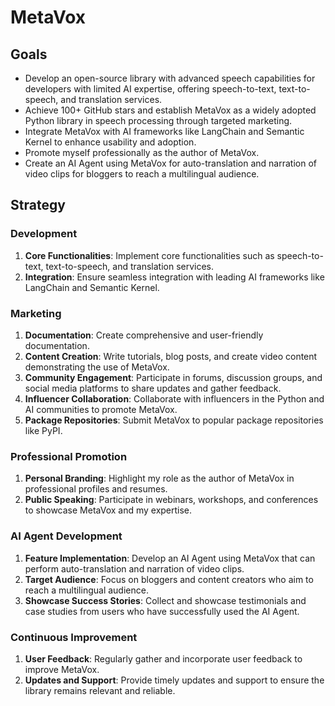 # MetaVox 

## Goals
- Develop an open-source library with advanced speech capabilities for developers with limited AI expertise, offering speech-to-text, text-to-speech, and translation services.
- Achieve 100+ GitHub stars and establish MetaVox as a widely adopted Python library in speech processing through targeted marketing.
- Integrate MetaVox with AI frameworks like LangChain and Semantic Kernel to enhance usability and adoption.
- Promote myself professionally as the author of MetaVox.
- Create an AI Agent using MetaVox for auto-translation and narration of video clips for bloggers to reach a multilingual audience.

## Strategy

### Development
1. **Core Functionalities**: Implement core functionalities such as speech-to-text, text-to-speech, and translation services.
2. **Integration**: Ensure seamless integration with leading AI frameworks like LangChain and Semantic Kernel.

### Marketing
1. **Documentation**: Create comprehensive and user-friendly documentation.
2. **Content Creation**: Write tutorials, blog posts, and create video content demonstrating the use of MetaVox.
3. **Community Engagement**: Participate in forums, discussion groups, and social media platforms to share updates and gather feedback.
4. **Influencer Collaboration**: Collaborate with influencers in the Python and AI communities to promote MetaVox.
5. **Package Repositories**: Submit MetaVox to popular package repositories like PyPI.

### Professional Promotion
1. **Personal Branding**: Highlight my role as the author of MetaVox in professional profiles and resumes.
2. **Public Speaking**: Participate in webinars, workshops, and conferences to showcase MetaVox and my expertise.

### AI Agent Development
1. **Feature Implementation**: Develop an AI Agent using MetaVox that can perform auto-translation and narration of video clips.
2. **Target Audience**: Focus on bloggers and content creators who aim to reach a multilingual audience.
3. **Showcase Success Stories**: Collect and showcase testimonials and case studies from users who have successfully used the AI Agent.

### Continuous Improvement
1. **User Feedback**: Regularly gather and incorporate user feedback to improve MetaVox.
2. **Updates and Support**: Provide timely updates and support to ensure the library remains relevant and reliable.